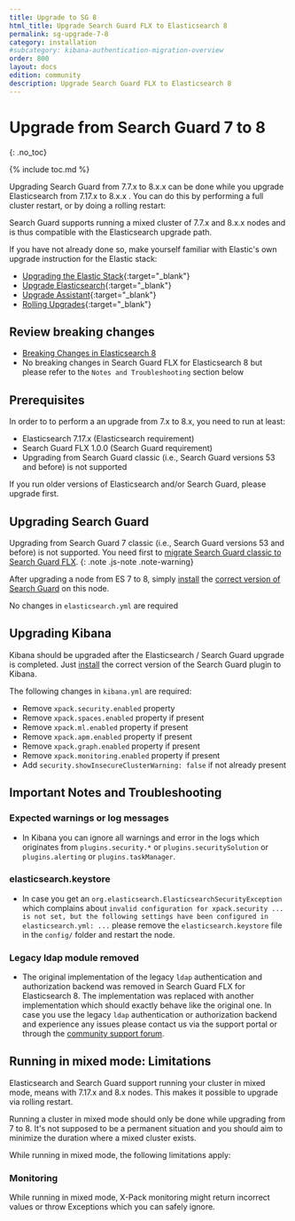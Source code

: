 ```yaml
---
title: Upgrade to SG 8
html_title: Upgrade Search Guard FLX to Elasticsearch 8
permalink: sg-upgrade-7-8
category: installation
#subcategory: kibana-authentication-migration-overview
order: 800
layout: docs
edition: community
description: Upgrade Search Guard FLX to Elasticsearch 8
---
```

<!---
Copyright 2023 floragunn GmbH
-->

# Upgrade from Search Guard 7 to 8
{: .no_toc}

{% include toc.md %}

Upgrading Search Guard from 7.7.x to 8.x.x can be done while you upgrade Elasticsearch from 7.17.x to 8.x.x . You can do this by performing a full cluster restart, or by doing a rolling restart: 

Search Guard supports running a mixed cluster of 7.7.x and 8.x.x nodes and is thus compatible with the Elasticsearch upgrade path.

If you have not already done so, make yourself familiar with Elastic's own upgrade instruction for the Elastic stack:

* [Upgrading the Elastic Stack](https://www.elastic.co/guide/en/elastic-stack/8.7/upgrading-elastic-stack.html){:target="_blank"}
* [Upgrade Elasticsearch](https://www.elastic.co/guide/en/elasticsearch/reference/8.7/setup-upgrade.html){:target="_blank"}
* [Upgrade Assistant](https://www.elastic.co/guide/en/kibana/7.17/upgrade-assistant.html){:target="_blank"}
* [Rolling Upgrades](https://www.elastic.co/guide/en/elastic-stack/8.7/upgrading-elasticsearch.html){:target="_blank"}

## Review breaking changes

* [Breaking Changes in Elasticsearch 8](https://www.elastic.co/guide/en/elastic-stack/8.0/elasticsearch-breaking-changes.html)
* No breaking changes in Search Guard FLX for Elasticsearch 8 but please refer to the `Notes and Troubleshooting` section below
  
## Prerequisites

In order to to perform a an upgrade from 7.x to 8.x, you need to run at least:

* Elasticsearch 7.17.x (Elasticsearch requirement)
* Search Guard FLX 1.0.0 (Search Guard requirement)
* Upgrading from Search Guard classic (i.e., Search Guard versions 53 and before) is not supported

If you run older versions of Elasticsearch and/or Search Guard, please upgrade first.

## Upgrading Search Guard

Upgrading from Search Guard 7 classic (i.e., Search Guard versions 53 and before) is not supported. You need first to [migrate Search Guard classic to Search Guard FLX](sg-classic-config-migration-overview).
{: .note .js-note .note-warning}

After upgrading a node from ES 7 to 8, simply [install](installation.md) the [correct version of Search Guard](../_docs_versions/versions_versionmatrix.md) on this node.

No changes in `elasticsearch.yml` are required


## Upgrading Kibana

Kibana should be upgraded after the Elasticsearch / Search Guard upgrade is completed. Just [install](../_docs_versions/versions_versionmatrix.md) the correct version of the Search Guard plugin to Kibana.

The following changes in `kibana.yml` are required:

* Remove `xpack.security.enabled` property
* Remove `xpack.spaces.enabled` property if present
* Remove `xpack.ml.enabled` property if present
* Remove `xpack.apm.enabled` property if present
* Remove `xpack.graph.enabled` property if present
* Remove `xpack.monitoring.enabled` property if present
* Add `security.showInsecureClusterWarning: false` if not already present

## Important Notes and Troubleshooting

### Expected warnings or log messages

* In Kibana you can ignore all warnings and error in the logs which originates from `plugins.security.*` or `plugins.securitySolution` or `plugins.alerting` or `plugins.taskManager`.

### elasticsearch.keystore

* In case you get an `org.elasticsearch.ElasticsearchSecurityException` which complains about `invalid configuration for xpack.security ... is not set, but the following settings have been configured in elasticsearch.yml: ...` please remove the `elasticsearch.keystore` file in the `config/` folder and restart the node.

### Legacy ldap module removed

* The original implementation of the legacy `ldap` authentication and authorization backend was removed in Search Guard FLX for Elasticsearch 8. The implementation was replaced with another implementation which should exactly behave like the original one. In case you use the legacy `ldap` authentication or authorization backend and experience any issues please contact us via the support portal or through the [community support forum](https://forum.search-guard.com/).

## Running in mixed mode: Limitations

Elasticsearch and Search Guard support running your cluster in mixed mode, means with 7.17.x and 8.x nodes. This makes it possible to upgrade via rolling restart.

Running a cluster in mixed mode should only be done while upgrading from 7 to 8. It's not supposed to be a permanent situation and you should aim to minimize the duration where a mixed cluster exists.

While running in mixed mode, the following limitations apply:

### Monitoring

While running in mixed mode, X-Pack monitoring might return incorrect values or throw Exceptions which you can safely ignore.
